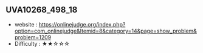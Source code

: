 ## UVA10268_498_18
+ website : https://onlinejudge.org/index.php?option=com_onlinejudge&Itemid=8&category=14&page=show_problem&problem=1209
+ Difficulty : ★★☆☆☆
